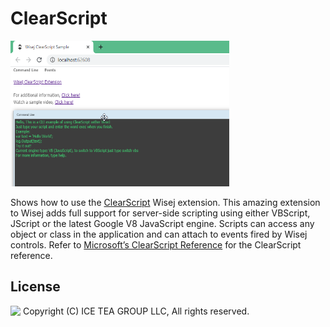 ClearScript
====

<img src="../Support/Images/ClearScript.png" width="350" height="233">

Shows how to use the [ClearScript](https://github.com/iceteagroup/wisej-extensions/tree/master/Wisej.Web.Ext.ClearScript) Wisej extension. This amazing extension to Wisej adds full support for server-side scripting using either VBScript, JScript or the latest Google V8 JavaScript engine. Scripts can access any object or class in the application and can attach to events fired by Wisej controls. Refer to [Microsoft’s ClearScript Reference](https://microsoft.github.io/ClearScript/Reference/html/R_Project_Reference.htm) for the ClearScript reference.



License
-------
<img src="http://iceteagroup.com/wp-content/uploads/2017/01/Square-64x64-trasp.png" height="20" align="top"> Copyright (C) ICE TEA GROUP LLC, All rights reserved.
